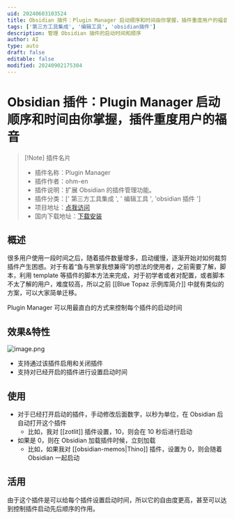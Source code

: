 ```yaml
---
uid: 20240603103524
title: Obsidian 插件：Plugin Manager 启动顺序和时间由你掌握，插件重度用户的福音
tags: ['第三方工具集成', '编辑工具', 'obsidian插件']
description: 管理 Obsidian 插件的启动时间和顺序
author: AI
type: auto
draft: false
editable: false
modified: 20240902175304
---
```


# Obsidian 插件：Plugin Manager 启动顺序和时间由你掌握，插件重度用户的福音

> [!Note] 插件名片
> - 插件名称：Plugin Manager
> - 插件作者：ohm-en
> - 插件说明：扩展 Obsidian 的插件管理功能。
> - 插件分类：[' 第三方工具集成 ', ' 编辑工具 ', 'obsidian 插件 ']
> - 项目地址：[点我访问](https://github.com/ohm-en/obsidian-plugin-manager)
> - 国内下载地址：[下载安装](https://pkmer.cn/products/plugin/pluginMarket/?plugin-manager)

## 概述

很多用户使用一段时间之后，随着插件数量增多，启动缓慢，逐渐开始对如何裁剪插件产生困惑。对于有着“鱼与熊掌我想兼得”的想法的使用者，之前需要了解，脚本，利用 template 等插件的脚本方法来完成，对于初学者或者对配置，或者脚本不太了解的用户，难度较高，所以之前 [[Blue Topaz 示例库简介]] 中就有类似的方案，可以大家简单迁移。

Plugin Manager 可以用最直白的方式来控制每个插件的启动时间

## 效果&特性

![image.png](https://cdn.pkmer.cn/images/20240902173953.png!pkmer)

- 支持通过该插件启用和关闭插件
- 支持对已经开启的插件进行设置启动时间

## 使用

- 对于已经打开启动的插件，手动修改后面数字，以秒为单位，在 Obsidian 后自动打开这个插件
	- 比如，我对 [[zotlit]] 插件设置，10，则会在 10 秒后进行启动
- 如果是 0，则在 Obsidian 加载插件时候，立刻加载
	- 比如，如果我对 [[obsidian-memos|Thino]] 插件，设置为 0，则会随着 Obsidian 一起启动

## 活用

由于这个插件是可以给每个插件设置启动时间，所以它的自由度更高，甚至可以达到控制插件启动先后顺序的作用。
